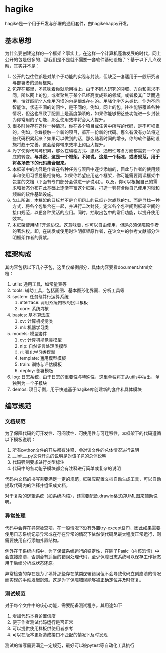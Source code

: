 # hagike

hagike是一个用于开发与部署的通用套件，由hagikehappy开发。



## 基本思想

为什么要创建这样的一个框架？事实上，在这样一个计算机蓬勃发展的时代，网上公开的包是很多的，那我们是不是就不需要一套软件基础设施了？基于以下几点观察，其实并不是：

1. 公开的包往往都是对某个子功能的实现与封装，但缺乏一套适用于一般研究者与部署者的通用框架。
2. 包存在那里，不意味着你就能用得上。由于不同人研究的领域、方向和需求不同，所以网上的包，或者聚焦于某个已经高度成熟的领域，或者极其广泛而通用，恰好匹配个人使用习惯的包是很难存在的。用强化学习来类比，作为不同智能体，状态空间的访问性，是不同的。例如，网上的包，往往能够覆盖各种情况，但这也导致了配置上是高度繁琐的，如果你能够把这些功能进一步封装为你常用的子功能，那么使用效率将会大大提升。
3. 很多时候存在这样一种情况，你在各个项目或任务中所写的代码，是不可积累的。例如，你每接触一个新的项目，都开一份新的代码。那么有没有办法将这些代码积累起来？如果可以做到的话，那么随着时间的增长，你的软件基础设施将趋于完善，这会给你带来效率上的巨大提升。
4. 为了使得代码可积累，那么在编程方式、思路、通用性等各方面都需要一个彻底的转变。**与其说，这是一个框架，不如说，这是一个标准，或者规范，用于将各场景下的代码集合起来。**
5. 本框架中的内容是作者在各种任务与项目中逐步添加的，因此与作者的使用频率和使用习惯是最相符的。如果你希望应用这个框架，你可能需要阅读框架中包含的文档（下面有专门部分会做进一步说明）。以及，你可以根据自己的需求和状态分布在此基础上逐渐丰富这个框架，打造一套符合你自己使用习惯和频率的软件基础设施。
6. 如上所说，本框架的目标并不是弃用网上的已经非常成熟的包。而是寻找一种方式，将各个包集合在一起，并进行二次封装，定义各个包空间到框架空间的接口规范，以便各种灵活的应用。同时，抽取出包中的常用功能，以提升使用效率。
7. 本框架使用MIT开源协议。这意味着，你可以自由使用，但是必须保障原作者的著名权。即，在转发或使用时注明框架原作者，在论文中的参考文献部分注明框架作者的贡献。



## 框架构成

其内容包括以下几个子包，这里仅举例部分，具体内容要看document.html文档：
1. utils: 通用工具，如常量表等
2. tools: 辅助工具，包括画图、基本图形化界面、分析工具等
3. system: 任务级并行运算系统
   1. interface: 调用系统内核的接口模板
   2. core: 系统内核
4. basics: 基本算法库
   1. cv: 计算机视觉类
   2. ml: 机器学习类
5. models: 模型套件
   1. cv: 计算机视觉类模型
   2. nlp: 自然语言处理类模型
   3. rl: 强化学习类模型
   4. template: 通用模型模板
   5. train: 训练与评估模板
   6. deploy: 部署模板
6. log: 日志系统，由于日志的重要性与特殊性，这里单独将其从utils中抽出，单独列为一个子模块
7. demos: 项目示例，用于快速基于hagike库创建新的套件和具体模块



## 编写规范



### 文档规范

为了保障代码的可开发性、可阅读性、可使用性与可迁移性，本框架下的代码遵循以下模板说明：

1. 所有python文件的开头都有注释，会对该文件的总体情况进行说明
2. \_\_init\_\_.py文件开头的说明是对该子包的总体说明
3. 代码强制要求进行类型标注
4. 代码中的各功能子模块都会有注释进行简单或复杂的说明

代码内文档的书写需要满足一定的规范，框架应配置文档自动生成工具，可以自动提取代码内的注释并组织成文档。

对于复杂的逻辑系统（如系统内核），还需要配备.drawio格式的UML图来辅助说明。



### 异常处理

代码中会存在异常检查项，在一般情况下没有外置try-except语句，因此如果需要使用日志系统记录异常或在存在异常的情况下依然使代码尽最大程度正常运行，则需要使用自行添加外置结构。

例外在于系统内核中，为了保证系统运行的稳定性，在除了Panic（内核恐慌）中会直接崩溃，否则会有适当的错误处理代码，至少保障日志系统可以保存工作状态用于后续分析或状态还原。

异常检查的存在是为了填补那些存在某类逻辑错误但不会导致代码立刻崩溃的情况而实现的手动发起崩溃。这是为了保障错误能够被正确定位并及时修复。



### 测试规范

对于每个文件中的核心功能，需要配备测试程序。其用途如下：

1. 增加代码本身的置信度
2. 便于作者测试代码运行是否正常
3. 可以提供使用样板供使用者参考
4. 可以在版本更新造成接口不匹配的情况下及时发现

测试的编写需要满足一定规范，最好可以被pytest等自动化工具执行


